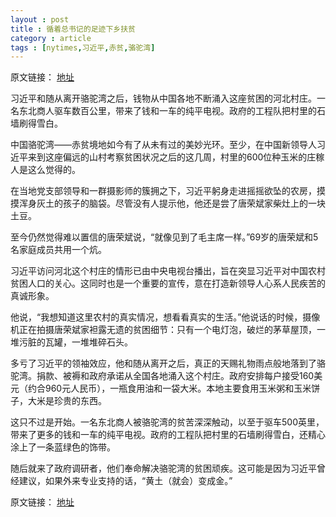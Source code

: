 ```yaml
---
layout : post
title : 循着总书记的足迹下乡扶贫
category : article
tags : [nytimes,习近平,赤贫,骆驼湾]
---
```


原文链接： [地址](http://cn.nytimes.com/article/china/2013/01/28/c28hebei/)

习近平和随从离开骆驼湾之后，钱物从中国各地不断涌入这座贫困的河北村庄。一名东北商人驱车数百公里，带来了钱和一车的纯平电视。政府的工程队把村里的石墙刷得雪白。


中国骆驼湾——赤贫境地如今有了从未有过的美妙光环。至少，在中国新领导人习近平来到这座偏远的山村考察贫困状况之后的这几周，村里的600位种玉米的庄稼人是这么觉得的。

在当地党支部领导和一群摄影师的簇拥之下，习近平躬身走进摇摇欲坠的农房，摸摸浑身灰土的孩子的脑袋。尽管没有人提示他，他还是尝了唐荣斌家柴灶上的一块土豆。

至今仍然觉得难以置信的唐荣斌说，“就像见到了毛主席一样。”69岁的唐荣斌和5名家庭成员共用一个炕。

习近平访问河北这个村庄的情形已由中央电视台播出，旨在突显习近平对中国农村贫困人口的关心。这同时也是一个重要的宣传，意在打造新领导人心系人民疾苦的真诚形象。

他说，“我想知道这里农村的真实情况，想看看真实的生活。”他说话的时候，摄像机正在拍摄唐荣斌家袒露无遗的贫困细节：只有一个电灯泡，破烂的茅草屋顶，一堆污脏的瓦罐，一堆堆碎石头。

多亏了习近平的领袖效应，他和随从离开之后，真正的天赐礼物雨点般地落到了骆驼湾。捐款、被褥和政府承诺从全国各地涌入这个村庄。政府安排每户接受160美元（约合960元人民币），一瓶食用油和一袋大米。本地主要食用玉米粥和玉米饼子，大米是珍贵的东西。

这只不过是开始。一名东北商人被骆驼湾的贫苦深深触动，以至于驱车500英里，带来了更多的钱和一车的纯平电视。政府的工程队把村里的石墙刷得雪白，还精心涂上了一条蓝绿色的饰带。

随后就来了政府调研者，他们奉命解决骆驼湾的贫困顽疾。这可能是因为习近平曾经建议，如果外来专业支持的话，“黄土（就会）变成金。”

原文链接： [地址](http://cn.nytimes.com/article/china/2013/01/28/c28hebei/)